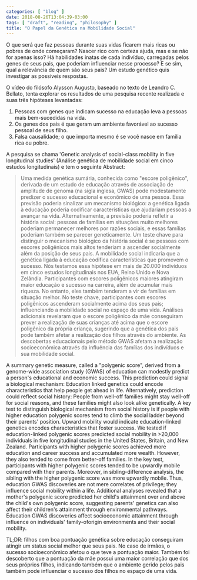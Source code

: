 ```yaml
---
categories: [ "blog" ]
date: 2018-08-26T13:04:39-03:00
tags: [ "draft", "reading", "philosophy" ]
title: "O Papel da Genética na Mobilidade Social"
---
```

O que será que faz pessoas durante suas vidas ficarem mais ricas ou pobres de onde começaram? Nascer rico com certeza ajuda, mas e se não for apenas isso? Há habilidades inatas de cada indivíduo, carregadas pelos genes de seus pais, que poderiam influenciar nesse processo? E se sim, qual a relevância de quem são seus pais? Um estudo genético quis investigar as possíveis respostas.

O vídeo do filósofo Alysson Augusto, baseado no texto de Leandro C. Bellato, tenta explorar os resultados de uma pesquisa recente realizada e suas três hipóteses levantadas:

  1. Pessoas com genes que indicam sucesso na educação leva a pessoas mais bem-sucedidas na vida.
  2. Os genes dos pais é que geram um ambiente favorável ao sucesso pessoal de seus filho.
  3. Falsa causalidade; o que importa mesmo é se você nasce em família rica ou pobre.

A pesquisa se chama 'Genetic analysis of social-class mobility in five longitudinal studies' (Análise genética de mobilidade social em cinco estudos longitudinais) e tem o seguinte Abstract:

> Uma medida genética sumária, conhecida como "escore poligênico", derivada de um estudo de educação através de associação de amplitude de genoma (na sigla inglesa, GWAS) pode modestamente predizer o sucesso educacional e econômico de uma pessoa. Essa previsão poderia sinalizar um mecanismo biológico: a genética ligada à educação poderia codificar características que ajudariam pessoas a avançar na vida. Alternativamente, a previsão poderia refletir a história social: pessoas de famílias em situações muito melhores poderiam permanecer melhores por razões sociais, e essas famílias poderiam também se parecer geneticamente. Um teste chave para distinguir o mecanismo biológico da história social é se pessoas com escores poligênicos mais altos tenderiam a ascender socialmente além da posição de seus pais. A mobilidade social indicaria que a genética ligada à educação codifica características que promovem o sucesso. Nós testamos essa hipótese em mais de 20.000 indivíduos em cinco estudos longitudinais nos EUA, Reino Unido e Nova Zelândia. Participantes com escores poligênicos maiores atingiram maior educação e sucesso na carreira, além de acumular mais riqueza. No entanto, eles também tenderam a vir de famílias em situação melhor. No teste chave, participantes com escores poligênicos ascenderam socialmente acima dos seus pais; influenciando a mobilidade social no espaço de uma vida. Análises adicionais revelaram que o escore poligênico da mãe conseguiram prever a realização de suas crianças até acima que o escore poligênico da própria criança, sugerindo que a genética dos pais pode também afetar a realização dos filhos através do ambiente. As descobertas educacionais pelo método GWAS afetam a realização socioeconômica através da influência das famílias dos indivíduos e sua mobilidade social.
>
A summary genetic measure, called a "polygenic score", derived from a genome-wide association study (GWAS) of education can modestly predict a person's educational and economic success. This prediction could signal a biological mechanism: Education linked genetics could encode characteristics that help people get ahead in life. Alternatively, prediction could reflect social history: People from well-off families might stay well-off for social reasons, and these families might also look alike genetically. A key test to distinguish biological mechanism from social history is if people with higher education polygenic scores tend to climb the social ladder beyond their parents' position. Upward mobility would indicate education-linked genetics encodes characteristics that foster success. We tested if education-linked polygenic scores predicted social mobility in >20,000 individuals in five longitudinal studies in the United States, Britain, and New Zealand. Participants with higher polygenic scores achieved more education and career success and accumulated more wealth. However, they also tended to come from better-off families. In the key test, participants with higher polygenic scores tended to be upwardly mobile compared with their parents. Moreover, in sibling-difference analysis, the sibling with the higher polygenic score was more upwardly mobile.  Thus, education GWAS discoveries are not mere correlates of privilege; they influence social mobility within a life. Additional analyses revealed that a mother's polygenic score predicted her child's attainment over and above the child's own polygenic score, suggesting parents' genetics can also affect their children's attainment through environmental pathways. Education GWAS discoveries affect socioeconomic attainment through influence on individuals' family-oforigin environments and their social mobility.

TL;DR: filhos com boa pontuação genética sobre educação conseguiram atingir um status social melhor que seus pais. No caso de irmãos, o sucesso socioeconômico afetou o que teve a pontuação maior. Também foi descoberto que a pontuação da mãe possui uma maior correlação que dos seus próprios filhos, indicando também que o ambiente gerido pelos pais também pode influenciar o sucesso dos filhos no espaço de uma vida.
